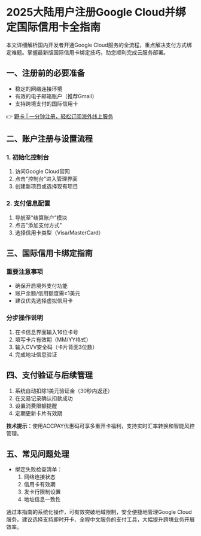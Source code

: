 # 2025大陆用户注册Google Cloud并绑定国际信用卡全指南

本文详细解析国内开发者开通Google Cloud服务的全流程，重点解决支付方式绑定难题。掌握最新版国际信用卡绑定技巧，助您顺利完成云服务部署。

## 一、注册前的必要准备
- 稳定的网络连接环境
- 有效的电子邮箱账户（推荐Gmail）
- 支持跨境支付的国际信用卡

👉 [野卡 | 一分钟注册，轻松订阅海外线上服务](https://bbtdd.com/yeka)

## 二、账户注册与设置流程

### 1. 初始化控制台
1. 访问Google Cloud官网
2. 点击"控制台"进入管理界面
3. 创建新项目或选择现有项目

### 2. 支付信息配置
1. 导航至"结算账户"模块
2. 点击"添加支付方式"
3. 选择信用卡类型（Visa/MasterCard）



## 三、国际信用卡绑定指南
### 重要注意事项
- 确保开启境外支付功能
- 账户余额/信用额度需≥1美元
- 建议优先选择虚拟信用卡

### 分步操作说明
1. 在卡信息界面输入16位卡号
2. 填写卡片有效期（MM/YY格式）
3. 输入CVV安全码（卡片背面3位数）
4. 完成地址信息验证



## 四、支付验证与后续管理
1. 系统自动扣除1美元验证金（30秒内返还）
2. 在交易记录确认扣款成功
3. 设置消费限额提醒
4. 定期更新卡片有效期

**技术提示**：使用ACCPAY优惠码可享多重开卡福利，支持实时汇率转换和智能风控管理。

## 五、常见问题处理
- 绑定失败检查清单：
  1. 网络连接状态
  2. 信用卡有效期
  3. 发卡行限制设置
  4. 地址信息一致性

通过本指南的系统化操作，可有效突破地域限制，安全便捷地管理Google Cloud服务。建议选择支持即时开卡、全程中文服务的支付工具，大幅提升跨境业务开展效率。